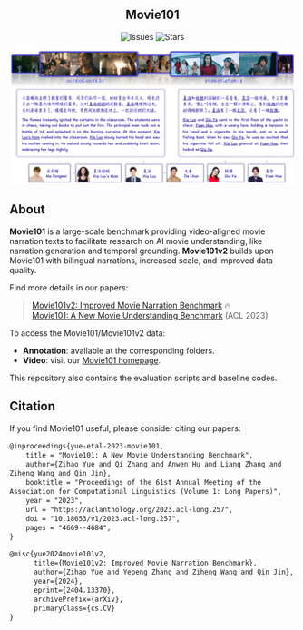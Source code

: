 <div>
  <h2 align="center">
    Movie101
  </h2>
</div>

<p align="center">
    <a >
       <img alt="Issues" src="https://img.shields.io/github/issues/yuezih/Movie101?color=blueviolet" />
  	</a>
    <a >
       <img alt="Stars" src="https://img.shields.io/github/stars/yuezih/Movie101?color=ff69b4" />
  	</a>
    <br />
</p>

![Movie101 Dataset](assets/example.png "Movie101 Dataset")

## About

**Movie101** is a large-scale benchmark providing video-aligned movie narration texts to facilitate research on AI movie understanding, like narration generation and temporal grounding. **Movie101v2** builds upon Movie101 with bilingual narrations, increased scale, and improved data quality.

Find more details in our papers:

> [Movie101v2: Improved Movie Narration Benchmark](https://arxiv.org/abs/2404.13370) 🔥  
> [Movie101: A New Movie Understanding Benchmark](https://arxiv.org/abs/2305.12140) (ACL 2023)

To access the Movie101/Movie101v2 data:

- **Annotation**: available at the corresponding folders.  
- **Video**: visit our [Movie101 homepage](https://movie101-dataset.github.io).

This repository also contains the evaluation scripts and baseline codes.

## Citation

If you find Movie101 useful, please consider citing our papers:

```
@inproceedings{yue-etal-2023-movie101,
    title = "Movie101: A New Movie Understanding Benchmark",
    author={Zihao Yue and Qi Zhang and Anwen Hu and Liang Zhang and Ziheng Wang and Qin Jin},
    booktitle = "Proceedings of the 61st Annual Meeting of the Association for Computational Linguistics (Volume 1: Long Papers)",
    year = "2023",
    url = "https://aclanthology.org/2023.acl-long.257",
    doi = "10.18653/v1/2023.acl-long.257",
    pages = "4669--4684",
}
```

```
@misc{yue2024movie101v2,
      title={Movie101v2: Improved Movie Narration Benchmark}, 
      author={Zihao Yue and Yepeng Zhang and Ziheng Wang and Qin Jin},
      year={2024},
      eprint={2404.13370},
      archivePrefix={arXiv},
      primaryClass={cs.CV}
}
```